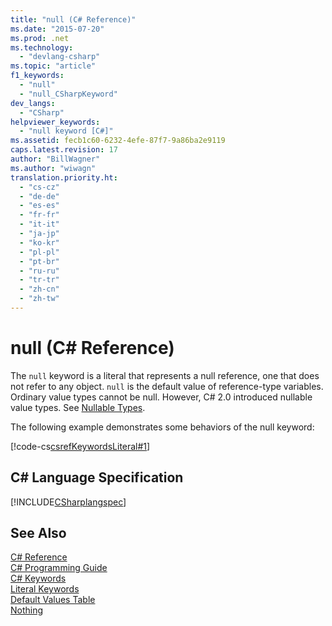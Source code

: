 ```yaml
---
title: "null (C# Reference)"
ms.date: "2015-07-20"
ms.prod: .net
ms.technology: 
  - "devlang-csharp"
ms.topic: "article"
f1_keywords: 
  - "null"
  - "null_CSharpKeyword"
dev_langs: 
  - "CSharp"
helpviewer_keywords: 
  - "null keyword [C#]"
ms.assetid: fecb1c60-6232-4efe-87f7-9a86ba2e9119
caps.latest.revision: 17
author: "BillWagner"
ms.author: "wiwagn"
translation.priority.ht: 
  - "cs-cz"
  - "de-de"
  - "es-es"
  - "fr-fr"
  - "it-it"
  - "ja-jp"
  - "ko-kr"
  - "pl-pl"
  - "pt-br"
  - "ru-ru"
  - "tr-tr"
  - "zh-cn"
  - "zh-tw"
---
```

# null (C# Reference)
The `null` keyword is a literal that represents a null reference, one that does not refer to any object. `null` is the default value of reference-type variables. Ordinary value types cannot be null. However, C# 2.0 introduced nullable value types. See [Nullable Types](../../../csharp/programming-guide/nullable-types/index.md).  
  
 The following example demonstrates some behaviors of the null keyword:  
  
 [!code-cs[csrefKeywordsLiteral#1](../../../csharp/language-reference/keywords/codesnippet/CSharp/null_1.cs)]  
  
## C# Language Specification  
 [!INCLUDE[CSharplangspec](~/includes/csharplangspec-md.md)]  
  
## See Also  
 [C# Reference](../../../csharp/language-reference/index.md)   
 [C# Programming Guide](../../../csharp/programming-guide/index.md)   
 [C# Keywords](../../../csharp/language-reference/keywords/index.md)   
 [Literal Keywords](../../../csharp/language-reference/keywords/literal-keywords.md)   
 [Default Values Table](../../../csharp/language-reference/keywords/default-values-table.md)   
 [Nothing](../../../visual-basic/language-reference/nothing.md)
